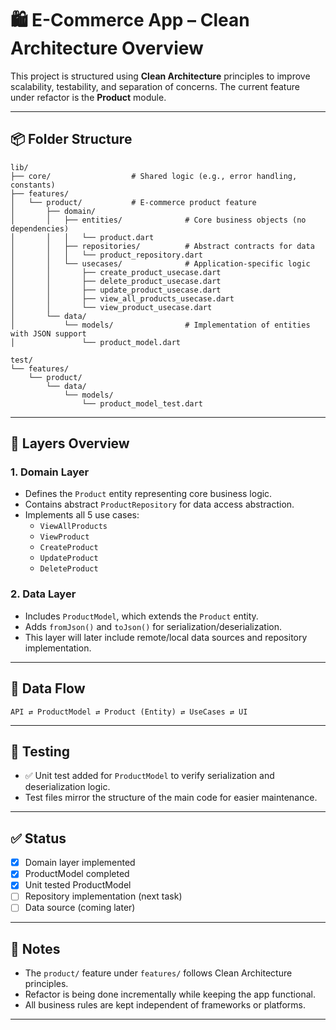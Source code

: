 # 🛍️ E-Commerce App – Clean Architecture Overview

This project is structured using **Clean Architecture** principles to improve scalability, testability, and separation of concerns. The current feature under refactor is the **Product** module.

---

## 📦 Folder Structure

```
lib/
├── core/                  # Shared logic (e.g., error handling, constants)
├── features/
│   └── product/           # E-commerce product feature
│       ├── domain/
│       │   ├── entities/              # Core business objects (no dependencies)
│       │   │   └── product.dart
│       │   ├── repositories/          # Abstract contracts for data
│       │   │   └── product_repository.dart
│       │   └── usecases/              # Application-specific logic
│       │       ├── create_product_usecase.dart
│       │       ├── delete_product_usecase.dart
│       │       ├── update_product_usecase.dart
│       │       ├── view_all_products_usecase.dart
│       │       └── view_product_usecase.dart
│       └── data/
│           └── models/                # Implementation of entities with JSON support
│               └── product_model.dart

test/
└── features/
    └── product/
        └── data/
            └── models/
                └── product_model_test.dart
```

---

## 🧱 Layers Overview

### 1. **Domain Layer**
- Defines the `Product` entity representing core business logic.
- Contains abstract `ProductRepository` for data access abstraction.
- Implements all 5 use cases:
  - `ViewAllProducts`
  - `ViewProduct`
  - `CreateProduct`
  - `UpdateProduct`
  - `DeleteProduct`

### 2. **Data Layer**
- Includes `ProductModel`, which extends the `Product` entity.
- Adds `fromJson()` and `toJson()` for serialization/deserialization.
- This layer will later include remote/local data sources and repository implementation.

---

## 🔁 Data Flow

```
API ⇄ ProductModel ⇄ Product (Entity) ⇄ UseCases ⇄ UI
```

---

## 🧪 Testing

- ✅ Unit test added for `ProductModel` to verify serialization and deserialization logic.
- Test files mirror the structure of the main code for easier maintenance.

---

## ✅ Status

- [x] Domain layer implemented
- [x] ProductModel completed
- [x] Unit tested ProductModel
- [ ] Repository implementation (next task)
- [ ] Data source (coming later)

---

## 📌 Notes

- The `product/` feature under `features/` follows Clean Architecture principles.
- Refactor is being done incrementally while keeping the app functional.
- All business rules are kept independent of frameworks or platforms.

---



